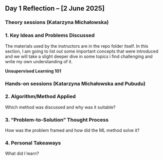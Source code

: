 ## **Day 1 Reflection – [2 June 2025]**

### Theory sessions (Katarzyna Michałowska)
### **1. Key Ideas and Problems Discussed**
The materials used by the instructors are in the repo folder itself. In this section, I am going to list out some important concepts that were introduced and we will take a slight deeper dive in some topics i find challenging and write my own understanding of it.

**Unsupervised Learning 101**




### Hands-on  sessions (Katarzyna Michałowska and Pubudu)
### **2. Algorithm/Method Applied**
Which method was discussed and why was it suitable?

### **3. “Problem-to-Solution” Thought Process**
How was the problem framed and how did the ML method solve it?

### **4. Personal Takeaways**
What did I learn?




